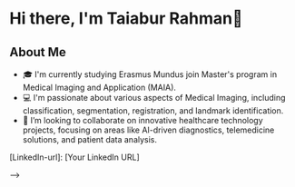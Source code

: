 # Hi there, I'm Taiabur Rahman👋

## About Me
- 🎓 I'm currently studying Erasmus Mundus join Master's program in Medical Imaging and Application (MAIA).
- 💻 I'm passionate about various aspects of Medical Imaging, including classification, segmentation, registration, and landmark identification. 
- 👯 I’m looking to collaborate on innovative healthcare technology projects, focusing on areas like AI-driven diagnostics, telemedicine solutions, and patient data analysis.
<!--
- 🤔 I’m looking for help with [Something You Need Help With].
- 💬 Ask me about [Topics You're Comfortable Discussing].
- 📫 How to reach me: [Your Contact Information].
- 😄 Pronouns: [Your Pronouns].
- ⚡ Fun fact: [Interesting Fact About You].

## Technologies and Tools
[![](https://img.shields.io/badge/Tool-Name-blue)](Tool-Link)

## Featured Projects
- [Project Name](Link to Project) - Brief Description

## Connect with Me
[![LinkedIn][LinkedIn-shield]][LinkedIn-url]

<!-- Links -->
[LinkedIn-shield]: https://img.shields.io/badge/LinkedIn--_.svg?style=social&logo=linkedin
[LinkedIn-url]: [Your LinkedIn URL]

-->
